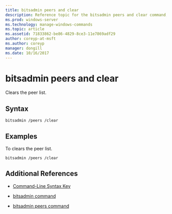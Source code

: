```yaml
---
title: bitsadmin peers and clear
description: Reference topic for the bitsadmin peers and clear command, which clears the peer list.
ms.prod: windows-server
ms.technology: manage-windows-commands
ms.topic: article
ms.assetid: 71833862-be86-4829-8ce3-11e7869adf29
author: coreyp-at-msft
ms.author: coreyp
manager: dongill
ms.date: 10/16/2017
---
```


# bitsadmin peers and clear

Clears the peer list.

## Syntax

```
bitsadmin /peers /clear
```

## Examples

To clears the peer list.

```
bitsadmin /peers /clear
```

## Additional References

- [Command-Line Syntax Key](command-line-syntax-key.md)

- [bitsadmin command](bitsadmin.md)

- [bitsadmin peers command](bitsadmin-peers.md)
